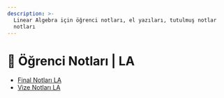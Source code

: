 ```yaml
---
description: >-
  Linear Algebra için öğrenci notları, el yazıları, tutulmuş notlar
  notları
---
```


# 📕 Öğrenci Notları \| LA

<!--YPackage.YGitbookIntegration-tarafından-otomatik-oluşturulmuştur-->

- [Final Notları LA](Final%20Notlar%C4%B1%20LA.pdf)
- [Vize Notları LA](Vize%20Notlar%C4%B1%20LA.pdf)

<!--YPackage.YGitbookIntegration-tarafından-otomatik-oluşturulmuştur-->
